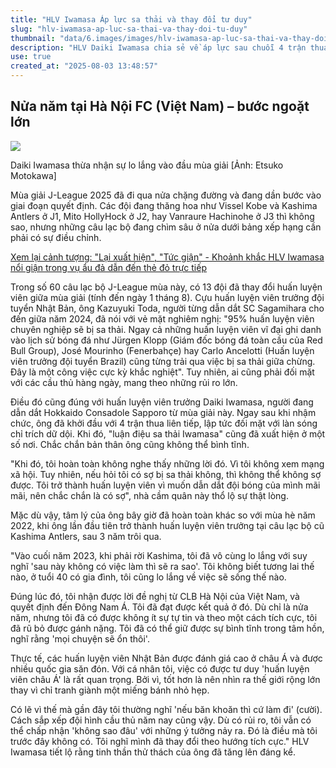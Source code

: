 ```yaml
---
title: "HLV Iwamasa Áp lực sa thải và thay đổi tư duy"
slug: "hlv-iwamasa-ap-luc-sa-thai-va-thay-doi-tu-duy"
thumbnail: "data/6.images/images/hlv-iwamasa-ap-luc-sa-thai-va-thay-doi-tu-duy.webp"
description: "HLV Daiki Iwamasa chia sẻ về áp lực sau chuỗi 4 trận thua và cách 6 tháng ở Hà Nội FC giúp ông thay đổi tư duy, trở nên tự tin và mạo hiểm hơn."
use: true
created_at: "2025-08-03 13:48:57"
---
```


## Nửa năm tại Hà Nội FC (Việt Nam) – bước ngoặt lớn

![](/images/20250803-00602382-soccermzw-000-2-view.webp)

Daiki Iwamasa thừa nhận sự lo lắng vào đầu mùa giải [Ảnh: Etsuko Motokawa]

Mùa giải J-League 2025 đã đi qua nửa chặng đường và đang dần bước vào giai đoạn quyết định. Các đội đang thăng hoa như Vissel Kobe và Kashima Antlers ở J1, Mito HollyHock ở J2, hay Vanraure Hachinohe ở J3 thì không sao, nhưng những câu lạc bộ đang chìm sâu ở nửa dưới bảng xếp hạng cần phải có sự điều chỉnh.

[Xem lại cảnh tượng: "Lại xuất hiện", "Tức giận" - Khoảnh khắc HLV Iwamasa nổi giận trong vụ ẩu đả dẫn đến thẻ đỏ trực tiếp](https://www.football-zone.net/archives/588353/2/?utm_source=yahoonews&utm_medium=rss&utm_campaign=602382_6)

Trong số 60 câu lạc bộ J-League mùa này, có 13 đội đã thay đổi huấn luyện viên giữa mùa giải (tính đến ngày 1 tháng 8). Cựu huấn luyện viên trưởng đội tuyển Nhật Bản, ông Kazuyuki Toda, người từng dẫn dắt SC Sagamihara cho đến giữa năm 2024, đã nói với vẻ mặt nghiêm nghị: "95% huấn luyện viên chuyên nghiệp sẽ bị sa thải. Ngay cả những huấn luyện viên vĩ đại ghi danh vào lịch sử bóng đá như Jürgen Klopp (Giám đốc bóng đá toàn cầu của Red Bull Group), José Mourinho (Fenerbahçe) hay Carlo Ancelotti (Huấn luyện viên trưởng đội tuyển Brazil) cũng từng trải qua việc bị sa thải giữa chừng. Đây là một công việc cực kỳ khắc nghiệt". Tuy nhiên, ai cũng phải đối mặt với các cầu thủ hàng ngày, mang theo những rủi ro lớn.

Điều đó cũng đúng với huấn luyện viên trưởng Daiki Iwamasa, người đang dẫn dắt Hokkaido Consadole Sapporo từ mùa giải này. Ngay sau khi nhậm chức, ông đã khởi đầu với 4 trận thua liên tiếp, lập tức đối mặt với làn sóng chỉ trích dữ dội. Khi đó, "luận điệu sa thải Iwamasa" cũng đã xuất hiện ở một số nơi. Chắc chắn bản thân ông cũng không thể bình tĩnh.

"Khi đó, tôi hoàn toàn không nghe thấy những lời đó. Vì tôi không xem mạng xã hội. Tuy nhiên, nếu hỏi tôi có sợ bị sa thải không, thì không thể không sợ được. Tôi trở thành huấn luyện viên vì muốn dẫn dắt đội bóng của mình mãi mãi, nên chắc chắn là có sợ", nhà cầm quân này thổ lộ sự thật lòng.

Mặc dù vậy, tâm lý của ông bây giờ đã hoàn toàn khác so với mùa hè năm 2022, khi ông lần đầu tiên trở thành huấn luyện viên trưởng tại câu lạc bộ cũ Kashima Antlers, sau 3 năm trôi qua.

"Vào cuối năm 2023, khi phải rời Kashima, tôi đã vô cùng lo lắng với suy nghĩ 'sau này không có việc làm thì sẽ ra sao'. Tôi không biết tương lai thế nào, ở tuổi 40 có gia đình, tôi cũng lo lắng về việc sẽ sống thế nào.

Đúng lúc đó, tôi nhận được lời đề nghị từ CLB Hà Nội của Việt Nam, và quyết định đến Đông Nam Á. Tôi đã đạt được kết quả ở đó. Dù chỉ là nửa năm, nhưng tôi đã có được không ít sự tự tin và theo một cách tích cực, tôi đã rũ bỏ được gánh nặng. Tôi đã có thể giữ được sự bình tĩnh trong tâm hồn, nghĩ rằng 'mọi chuyện sẽ ổn thôi'.

Thực tế, các huấn luyện viên Nhật Bản được đánh giá cao ở châu Á và được nhiều quốc gia săn đón. Với cá nhân tôi, việc có được tư duy 'huấn luyện viên châu Á' là rất quan trọng. Bởi vì, tốt hơn là nên nhìn ra thế giới rộng lớn thay vì chỉ tranh giành một miếng bánh nhỏ hẹp.

Có lẽ vì thế mà gần đây tôi thường nghĩ 'nếu băn khoăn thì cứ làm đi' (cười). Cách sắp xếp đội hình cầu thủ năm nay cũng vậy. Dù có rủi ro, tôi vẫn có thể chấp nhận 'không sao đâu' với những ý tưởng nảy ra. Đó là điều mà tôi trước đây không có. Tôi nghĩ mình đã thay đổi theo hướng tích cực." HLV Iwamasa tiết lộ rằng tinh thần thử thách của ông đã tăng lên đáng kể.
